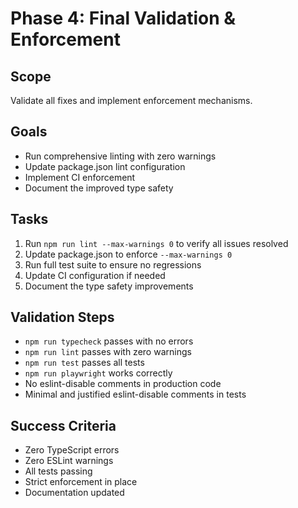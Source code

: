 # Phase 4: Final Validation & Enforcement

## Scope

Validate all fixes and implement enforcement mechanisms.

## Goals

- Run comprehensive linting with zero warnings
- Update package.json lint configuration
- Implement CI enforcement
- Document the improved type safety

## Tasks

1. Run `npm run lint --max-warnings 0` to verify all issues resolved
2. Update package.json to enforce `--max-warnings 0`
3. Run full test suite to ensure no regressions
4. Update CI configuration if needed
5. Document the type safety improvements

## Validation Steps

- `npm run typecheck` passes with no errors
- `npm run lint` passes with zero warnings
- `npm run test` passes all tests
- `npm run playwright` works correctly
- No eslint-disable comments in production code
- Minimal and justified eslint-disable comments in tests

## Success Criteria

- Zero TypeScript errors
- Zero ESLint warnings
- All tests passing
- Strict enforcement in place
- Documentation updated
